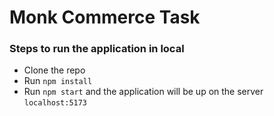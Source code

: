 # Monk Commerce Task

### Steps to run the application in local
- Clone the repo
- Run `npm install`
- Run `npm start` and the application will be up on the server `localhost:5173`
